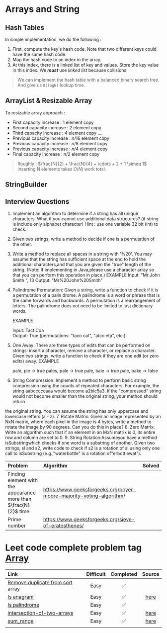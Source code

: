 # Arrays and String
## Hash Tables 
In simple implementation, we do the following :
1. First, compute the key's hash code. Note that two different keys could have the same hash code.
2. Map the hash code to an index in the array.
3. At this index, there is a linked list of key and values. Store the key value in this index. We _**must**_ use _linked list_ because collisions.
> We can implement the hash table with a balanced binary search tree. And give us `O(logN)` lookup time.
## ArrayList & Resizable Array
To resizable array approach :
- First capacity increase : 1 element copy
- Second capacity increase : 2 element copy
- Third capacity increase : 4 element copy
....
- Previous capacity increase : $n/16$ element copy
- Previous capacity increase : $n/8$ element copy
- Previous capacity increase : $n/4$ element copy
- Final capacity increase : $n/2$ element copy
> Roughly : $\frac{N}{2} + \frac{N}{4} + \cdots + 2 + 1 \simeq 1$
> Inserting N elements takes $O(N)$ work total.
## StringBuilder

## Interview Questions 
1. Implement an algorithm to determine if a string has all unique characters. What if you cannot use additional data structures? (if string is include only alphabet character)
Hint : use one variable 32 bit (int) to check.
2. Given two strings, write a method to decide if one is a permutation of the other.
3. Write a method to replace all spaces in a string with '%20'. You may assume that the string has sufficient space at the end to hold the additional characters,and that you are given the "true" length of the string. (Note: If implementing in Java,please use a character array so that you can perform this operation in place.)
	EXAMPLE
	Input: "Mr John Smith ", 13
	 Output: "Mr%20John%20Smith" 
4. Palindrome Permutation: Given a string, write a function to check if it is a permutation of a palin­ drome. A palindrome is a word or phrase that is the same forwards and backwards. A permutation is a rearrangement of letters. The palindrome does not need to be limited to just dictionary words.

	EXAMPLE

	Input: Tact Coa  
	Output: True (permutations: "taco cat", "atco eta", etc.)
5. One Away: There are three types of edits that can be performed on strings: insert a character, remove a character, or replace a character. Given two strings, write a function to check if they are one edit (or zero edits) away.
	EXAMPLE

	pale, ple -> true pales, pale -> true pale, bale -> true 		pale, bake -> false
6. String Compression: Implement a method to perform basic string compression using the counts of repeated characters. For example, the string aabcccccaaa would become a2blc5a3. If the "compressed" string would not become smaller than the original string, your method should return

the original string. You can assume the string has only uppercase and lowercase letters (a - z).
7. Rotate Matrix: Given an image represented by an NxN matrix, where each pixel in the image is 4 bytes, write a method to rotate the image by 90 degrees. Can you do this in place?
8. Zero Matrix: Write an algorithm such that if an element in an MxN matrix is 0, its entire row and column are set to 0.
9. String Rotation:Assumeyou have a method isSubstringwhich checks if one word is a substring of another. Given two strings, sl and s2, write code to check if s2 is a rotation of sl using only one call to isSubstring (e.g.,"waterbottle" is a rotation of"erbottlewat").


|Problem| Algorithm|Solved|
|:---|:---|:---| 
|Finding element with the appearance more than $\frac{N}{2}$ time|https://www.geeksforgeeks.org/boyer-moore-majority-voting-algorithm/||
|Prime number|https://www.geeksforgeeks.org/sieve-of-eratosthenes/||

# Leet code complete problem tag [Array](https://leetcode.com/problemset/all/?page=3&topicSlugs=array)

|Link|Difficult| Completed| Source|
|:---|:---:|:---:|:---:|
|[Remove duplicate from sort array](https://leetcode.com/problems/remove-duplicates-from-sorted-array/)|Easy|:white_check_mark:|
|[Is anagram](https://leetcode.com/problems/valid-anagram/submissions/)|Easy|:white_check_mark:|[here](https://github.com/tdnhduc/afflatus/blob/master/Book/CrackingTheIntervew/source_leetcode/String_IsAnagram_easy.py)|
|[Is palindrome](https://leetcode.com/problems/valid-palindrome/)|Easy|:white_check_mark:| |[here](https://github.com/tdnhduc/afflatus/blob/master/Book/CrackingTheIntervew/source_leetcode/2Pointers_isPalindrome_easy.py)|
|[intersection-of-two-arrays](https://leetcode.com/problems/intersection-of-two-arrays/)|Easy|:white_check_mark:|[here](https://github.com/tdnhduc/afflatus/commit/78b7acacd2fa3a35c1a9fc3c193e3c06635beb00)
|[sum_range](https://leetcode.com/problems/summary-ranges/)|Easy|:white_check_mark:|[here](https://github.com/tdnhduc/afflatus/commit/ee5bed65af45f340675316022b9521a46ec1af49)|
||||
<!--stackedit_data:
eyJoaXN0b3J5IjpbMTg5MTE3NDA4LDIzMzE2MTc3OCwxNjE1Mz
UxMTA5LDg3MzMxODcyMywtMjgzMDYwNzc0LDE4ODU4Mjk3NzYs
LTQ3MzY4NTUwMCw1NTE0ODkwNjcsLTYyMzcxODc1NSwxMzI4NT
cyMjkxLDE0MTkyMTU5MzIsNTA1MTc2NDIsLTE1MTk5NTcwMDgs
LTI2MjY2Nzc0NCwtMTMwNDI5ODk3MywtMTkyMTU4NTUzLC0zMj
gwODQzNTldfQ==
-->